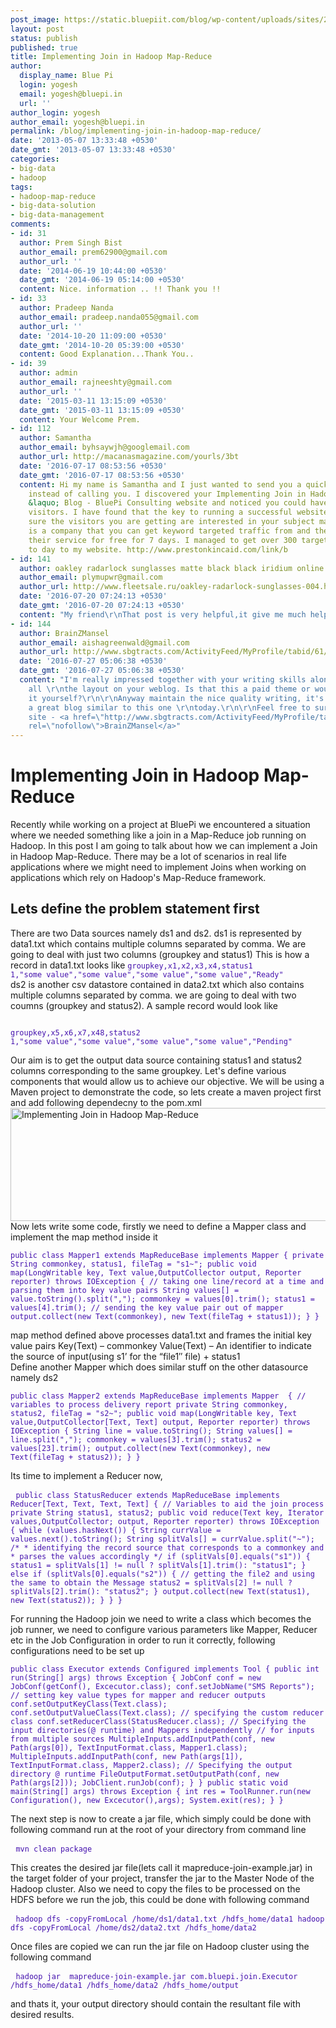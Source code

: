 ```yaml
---
post_image: https://static.bluepiit.com/blog/wp-content/uploads/sites/2/2013/05/Join-Hadoop-Map-Reduce.jpg
layout: post
status: publish
published: true
title: Implementing Join in Hadoop Map-Reduce
author:
  display_name: Blue Pi
  login: yogesh
  email: yogesh@bluepi.in
  url: ''
author_login: yogesh
author_email: yogesh@bluepi.in
permalink: /blog/implementing-join-in-hadoop-map-reduce/
date: '2013-05-07 13:33:48 +0530'
date_gmt: '2013-05-07 13:33:48 +0530'
categories:
- big-data
- hadoop
tags:
- hadoop-map-reduce
- big-data-solution 
- big-data-management
comments:
- id: 31
  author: Prem Singh Bist
  author_email: prem62900@gmail.com
  author_url: ''
  date: '2014-06-19 10:44:00 +0530'
  date_gmt: '2014-06-19 05:14:00 +0530'
  content: Nice. information .. !! Thank you !!
- id: 33
  author: Pradeep Nanda
  author_email: pradeep.nanda055@gmail.com
  author_url: ''
  date: '2014-10-20 11:09:00 +0530'
  date_gmt: '2014-10-20 05:39:00 +0530'
  content: Good Explanation...Thank You..
- id: 39
  author: admin
  author_email: rajneeshty@gmail.com
  author_url: ''
  date: '2015-03-11 13:15:09 +0530'
  date_gmt: '2015-03-11 13:15:09 +0530'
  content: Your Welcome Prem.
- id: 112
  author: Samantha
  author_email: byhsaywjh@googlemail.com
  author_url: http://macanasmagazine.com/yourls/3bt
  date: '2016-07-17 08:53:56 +0530'
  date_gmt: '2016-07-17 08:53:56 +0530'
  content: Hi my name is Samantha and I just wanted to send you a quick note here
    instead of calling you. I discovered your Implementing Join in Hadoop Map-Reduce
    &laquo; Blog - BluePi Consulting website and noticed you could have a lot more
    visitors. I have found that the key to running a successful website is making
    sure the visitors you are getting are interested in your subject matter. There
    is a company that you can get keyword targeted traffic from and they let you try
    their service for free for 7 days. I managed to get over 300 targeted visitors
    to day to my website. http://www.prestonkincaid.com/link/b
- id: 141
  author: oakley radarlock sunglasses matte black black iridium online sale outlet
  author_email: plymupwr@gmail.com
  author_url: http://www.fleetsale.ru/oakley-radarlock-sunglasses-004.html
  date: '2016-07-20 07:24:13 +0530'
  date_gmt: '2016-07-20 07:24:13 +0530'
  content: "My friend\r\nThat post is very helpful,it give me much help,thank you!"
- id: 144
  author: BrainZMansel
  author_email: aishagreenwald@gmail.com
  author_url: http://www.sbgtracts.com/ActivityFeed/MyProfile/tabid/61/userId/15137/Default.aspx
  date: '2016-07-27 05:06:38 +0530'
  date_gmt: '2016-07-27 05:06:38 +0530'
  content: "I'm really impressed together with your writing skills along with with
    all \r\nthe layout on your weblog. Is that this a paid theme or would you customize
    it yourself?\r\n\r\nAnyway maintain the nice quality writing, it's rare to view
    a great blog similar to this one \r\ntoday.\r\n\r\nFeel free to surf to my web
    site - <a href=\"http://www.sbgtracts.com/ActivityFeed/MyProfile/tabid/61/userId/15137/Default.aspx\"
    rel=\"nofollow\">BrainZMansel</a>"
---
```

# Implementing Join in Hadoop Map-Reduce
Recently while working on a project at BluePi we encountered a situation where we needed something like a join in a Map-Reduce job running on Hadoop. In this post I am going to talk about how we can implement a Join in Hadoop Map-Reduce. There may be a lot of scenarios in real life applications where we might need to implement Joins when working on applications which rely on Hadoop's Map-Reduce framework.

## Lets define the problem statement first
There are two Data sources namely ds1 and ds2. ds1 is represented by data1.txt which contains multiple columns separated by comma. We are going to deal with just two columns (groupkey and status1)
This is how a record in data1.txt looks like
<code style="white-space: normal; color:#4512AE;">
groupkey,x1,x2,x3,x4,status1<br />
1,"some value","some value","some value","some value","Ready"<br />
</code>
ds2 is another csv datastore contained in data2.txt which also contains multiple columns separated by comma.&nbsp;we are going to deal with two coumns (groupkey and status2). A sample record would look like

<code style="white-space: normal; color:#4512AE;"><br />
groupkey,x5,x6,x7,x48,status2<br />
1,"some value","some value","some value","some value","Pending"<br />
</code>

Our aim is to get the output data source containing status1 and status2 columns corresponding to the same groupkey. Let's define various components that would allow us to achieve our objective.
We will be using a Maven project to demonstrate the code, so lets create a maven project first and add following dependecny to the pom.xml
<img class="aligncenter wp-image-1134 size-full" src="https://static.bluepiit.com/blog/wp-content/uploads/sites/2/2013/05/code-hadoop.png" alt="Implementing Join in Hadoop Map-Reduce" width="749" height="181" />
Now lets write some code, firstly we need to define a Mapper class and implement the map method inside it

<pre class="lang:java decode:1 "><code style="white-space: normal; color:#4512AE;">public class Mapper1 extends MapReduceBase implements
Mapper {
private String commonkey, status1, fileTag = "s1~";
public void map(LongWritable key, Text value,OutputCollector output, Reporter reporter) throws IOException { // taking one line/record at a time and parsing them into key value pairs String values[] = value.toString().split(","); commonkey = values[0].trim(); status1 = values[4].trim(); // sending the key value pair out of mapper output.collect(new Text(commonkey), new Text(fileTag + status1)); }
}
</code></pre>
<p>map method defined above processes data1.txt and frames the initial key value pairs Key(Text) &ndash; commonkey Value(Text) &ndash; An identifier to indicate the source of input(using s1&rsquo; for the &ldquo;file1&Prime; file) + status1<br />
Define another Mapper which does similar stuff on the other datasource namely ds2</p>
<pre class="lang:java decode:1 "><code style="white-space: normal; color:#4512AE;"
>public class Mapper2 extends MapReduceBase implements
Mapper&nbsp; {
// variables to process delivery report
private String commonkey, status2, fileTag = "s2~";
public void map(LongWritable key, Text value,OutputCollector[Text, Text] output, Reporter reporter) throws IOException { String line = value.toString(); String values[] = line.split(","); commonkey = values[3].trim(); status2 = values[23].trim(); output.collect(new Text(commonkey), new Text(fileTag + status2)); }
} </code>
</pre>
<p>Its time to implement a Reducer now,</p>
<pre class="lang:java decode:1 "> <code style="white-space: normal; color:#4512AE;"
>public class StatusReducer extends MapReduceBase implements Reducer[Text, Text, Text, Text] {
// Variables to aid the join process
private String status1, status2;
public void reduce(Text key, Iterator values,OutputCollector; output, Reporter reporter) throws IOException { while (values.hasNext()) { String currValue = values.next().toString(); String splitVals[] = currValue.split("~"); /* * identifying the record source that corresponds to a commonkey and * parses the values accordingly */ if (splitVals[0].equals("s1")) { status1 = splitVals[1] != null ? splitVals[1].trim(): "status1"; } else if (splitVals[0].equals("s2")) { // getting the file2 and using the same to obtain the Message status2 = splitVals[2] != null ? splitVals[2].trim(): "status2"; } output.collect(new Text(status1), new Text(status2)); }
}
} </code>
</pre>
<p>For running the Hadoop join we need to write a class which becomes the job runner, we need to configure various parameters like Mapper, Reducer etc in the Job Configuration in order to run it correctly, following configurations need to be set up</p>
<pre class="lang:java decode:1 "><code style="white-space: normal; color:#4512AE;"
>public class Executor extends Configured implements Tool { public int run(String[] args) throws Exception { JobConf conf = new JobConf(getConf(), Excecutor.class); conf.setJobName("SMS Reports"); // setting key value types for mapper and reducer outputs conf.setOutputKeyClass(Text.class); conf.setOutputValueClass(Text.class); // specifying the custom reducer class conf.setReducerClass(StatusReducer.class); // Specifying the input directories(@ runtime) and Mappers independently // for inputs from multiple sources MultipleInputs.addInputPath(conf, new Path(args[0]), TextInputFormat.class, Mapper1.class); MultipleInputs.addInputPath(conf, new Path(args[1]), TextInputFormat.class, Mapper2.class); // Specifying the output directory @ runtime FileOutputFormat.setOutputPath(conf, new Path(args[2])); JobClient.runJob(conf); }
}
public static void main(String[] args) throws Exception { int res = ToolRunner.run(new Configuration(), new Excecutor(),args); System.exit(res); }
} </code>
</pre>
<p>The next step is now to create a jar file, which simply could be done with following command run at the root of your directory from command line</p>
<pre class="lang:shell decode:1 "> <code style="white-space: normal; color:#4512AE;"
>mvn clean package </code>
</pre>
<p>This creates the desired jar file(lets call it mapreduce-join-example.jar) in the target folder of your project, transfer the jar to the Master Node of the Hadoop cluster. Also we need to copy the files to be processed on the HDFS before we run the job, this could be done with following command</p>
<pre class="lang:shell decode:1 "> <code style="white-space: normal; color:#4512AE;">hadoop dfs -copyFromLocal /home/ds1/data1.txt /hdfs_home/data1
hadoop dfs -copyFromLocal /home/ds2/data2.txt /hdfs_home/data2 </code>
</pre>
<p>Once files are copied we can run the jar file on Hadoop cluster using the following command</p>
<pre class="lang:shell decode:1 "> <code style="white-space: normal; color:#4512AE;"
>hadoop jar&nbsp; mapreduce-join-example.jar com.bluepi.join.Executor /hdfs_home/data1 /hdfs_home/data2 /hdfs_home/output </code>
</pre>
<p>and thats it, your output directory should contain the resultant file with desired results.<br />
&nbsp;</p>
